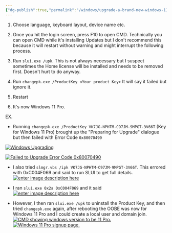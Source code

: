 ```yaml
---
{"dg-publish":true,"permalink":"/windows/upgrade-a-brand-new-windows-11-home-to-pro-without-leaving-the-out-of-box-experience-and-without-logging-in-with-a-non-corporate-account-super-user/","tags":["public","windows"],"noteIcon":"1","created":"2024-08-04T21:16:22.113+02:00","updated":"2024-09-05T12:53:47.261+02:00"}
---
```


1. Choose language, keyboard layout, device name etc.
    
2. Once you hit the login screen, press F10 to open CMD. Technically you can open CMD while it's installing Updates but I don't recommend this because it will restart without warning and might interrupt the following process.
    
3. Run `slui.exe /upk`. This is not always necessary but I suspect sometimes the Home license will be installed and needs to be removed first. Doesn't hurt to do anyway.
    
4. Run `changepk.exe /ProductKey <Your product Key>` It will say it failed but ignore it.
    
5. Restart
    
6. It's now Windows 11 Pro.


EX.
- Running `changepk.exe /ProductKey VK7JG-NPHTM-C97JM-9MPGT-3V66T` (Key for Windows 11 Pro) brought up the "Preparing for Upgrade" dialogue but then failed with Error Code `0x80070490`

[![Windows Upgrading](https://i.sstatic.net/YC7Ic.png)](https://i.sstatic.net/YC7Ic.png)

[![Failed to Upgrade Error Code 0x80070490](https://i.sstatic.net/Qknwa.png)](https://i.sstatic.net/Qknwa.png)

- I also tried `slmgr.vbs /ipk VK7JG-NPHTM-C97JM-9MPGT-3V66T`. This errored with 0xC004F069 and said to run SLUI to get full details. [![enter image description here](https://i.sstatic.net/8MocA.png)](https://i.sstatic.net/8MocA.png)
    
- I ran `slui.exe 0x2a 0xC004F069` and it said [![enter image description here](https://i.sstatic.net/i0PcH.png)](https://i.sstatic.net/i0PcH.png)
    
- However, I then ran `slui.exe /upk` to uninstall the Product Key, and then tried `changepk.exe` again, after rebooting the OOBE was now for Windows 11 Pro and I could create a local user and domain join. [![CMD showing windows version to be 11 Pro.](https://i.sstatic.net/HJdop.png)](https://i.sstatic.net/HJdop.png) [![Windows 11 Pro signup page.](https://i.sstatic.net/HZFKK.png)](https://i.sstatic.net/HZFKK.png)